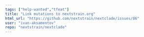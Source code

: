 ```yaml
---
tags: ["help-wanted","tfeat"]
title: "Link mutations to nextstrain.org"
html_url: "https://github.com/nextstrain/nextclade/issues/86"
user: "ivan-aksamentov"
repo: "nextstrain/nextclade"
---
```


